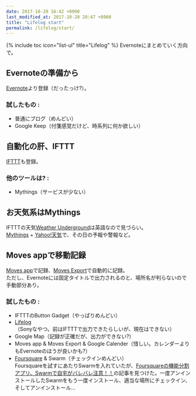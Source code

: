 ```yaml
---
date: 2017-10-20 16:42 +0900
last_modified_at: 2017-10-20 20:47 +0900
title: "Lifelog start"
permalink: /lifelog/start/
---
```

{% include toc icon="list-ul" title="Lifelog" %}
Evernoteにまとめていく方向で。

## Evernoteの準備から
[Evernote](https://evernote.com/intl/jp/)より登録（だったっけ?）。  

### 試したもの :
+ 普通にブログ（めんどい）
+ Google Keep（付箋感覚だけど、時系列に何か欲しい）

## 自動化の肝、IFTTT
[IFTTT](https://ifttt.com)も登録。  

### 他のツールは? :
+ Mythings（サービスが少ない）

## お天気系はMythings
IFTTTの天気[Weather Underground](https://www.wunderground.com/)は英語なので見づらい。  
[Mythings](https://mythings.yahoo.co.jp/) + [Yahoo!天気](https://weather.yahoo.co.jp/weather/)で、その日の予報や警報など。  

## Moves appで移動記録
[Moves app](http://www.moves-app.com/)で記録、[Moves Export](http://www.moves-export.com/)で自動的に記録。  
ただし、Evernoteには固定タイトルで出力されるのと、場所名が判らないので手動部分あり。  

### 試したもの :
+ IFTTTのButton Gadget（やっぱりめんどい）
+ [Lifelog](http://www.sonymobile.co.jp/myxperia/app/lifelog/)（Sonyなやつ。前はIFTTTで出力できたらしいが、現在はできない）
+ Google Map（記録が正確だが、出力ができない?）
+ Moves app & Moves Export & Google Calender（惜しい。カレンダーよりもEvernoteのほうが良いかも?）
+ [Foursquare](https://ja.foursquare.com/) & Swarm（チェックインめんどい）  
Foursquareを試すにあたりSwarmを入れていたが、[Foursquareの機能分割アプリ、Swarmで自宅がバレバレ注意！！](http://ch.nicovideo.jp/mochim9/blomaga/ar582615)の記事を見つけた。一度アンインストールしたSwarmをもう一度インストール、適当な場所にチェックイン、そしてアンインストール…
